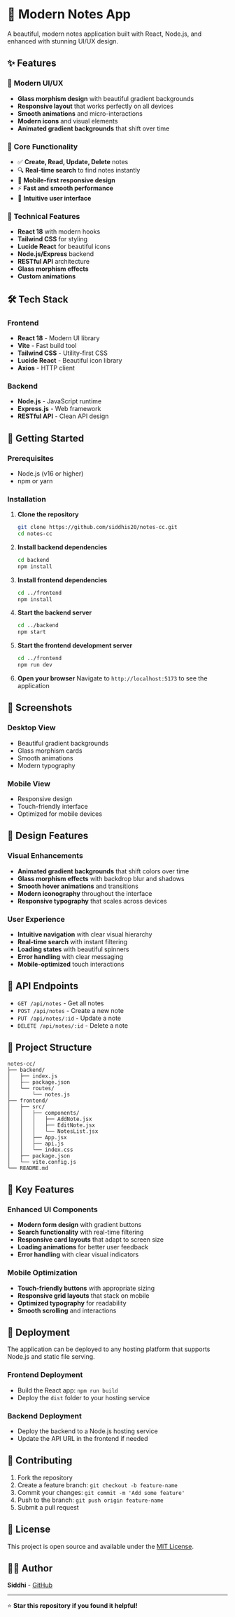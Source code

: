 # 📝 Modern Notes App

A beautiful, modern notes application built with React, Node.js, and enhanced with stunning UI/UX design.

## ✨ Features

### 🎨 **Modern UI/UX**
- **Glass morphism design** with beautiful gradient backgrounds
- **Responsive layout** that works perfectly on all devices
- **Smooth animations** and micro-interactions
- **Modern icons** and visual elements
- **Animated gradient backgrounds** that shift over time

### 🔧 **Core Functionality**
- ✅ **Create, Read, Update, Delete** notes
- 🔍 **Real-time search** to find notes instantly
- 📱 **Mobile-first responsive design**
- ⚡ **Fast and smooth performance**
- 🎯 **Intuitive user interface**

### 🚀 **Technical Features**
- **React 18** with modern hooks
- **Tailwind CSS** for styling
- **Lucide React** for beautiful icons
- **Node.js/Express** backend
- **RESTful API** architecture
- **Glass morphism effects**
- **Custom animations**

## 🛠️ **Tech Stack**

### Frontend
- **React 18** - Modern UI library
- **Vite** - Fast build tool
- **Tailwind CSS** - Utility-first CSS
- **Lucide React** - Beautiful icon library
- **Axios** - HTTP client

### Backend
- **Node.js** - JavaScript runtime
- **Express.js** - Web framework
- **RESTful API** - Clean API design

## 🚀 **Getting Started**

### Prerequisites
- Node.js (v16 or higher)
- npm or yarn

### Installation

1. **Clone the repository**
   ```bash
   git clone https://github.com/siddhis20/notes-cc.git
   cd notes-cc
   ```

2. **Install backend dependencies**
   ```bash
   cd backend
   npm install
   ```

3. **Install frontend dependencies**
   ```bash
   cd ../frontend
   npm install
   ```

4. **Start the backend server**
   ```bash
   cd ../backend
   npm start
   ```

5. **Start the frontend development server**
   ```bash
   cd ../frontend
   npm run dev
   ```

6. **Open your browser**
   Navigate to `http://localhost:5173` to see the application

## 📱 **Screenshots**

### Desktop View
- Beautiful gradient backgrounds
- Glass morphism cards
- Smooth animations
- Modern typography

### Mobile View
- Responsive design
- Touch-friendly interface
- Optimized for mobile devices

## 🎨 **Design Features**

### **Visual Enhancements**
- **Animated gradient backgrounds** that shift colors over time
- **Glass morphism effects** with backdrop blur and shadows
- **Smooth hover animations** and transitions
- **Modern iconography** throughout the interface
- **Responsive typography** that scales across devices

### **User Experience**
- **Intuitive navigation** with clear visual hierarchy
- **Real-time search** with instant filtering
- **Loading states** with beautiful spinners
- **Error handling** with clear messaging
- **Mobile-optimized** touch interactions

## 🔧 **API Endpoints**

- `GET /api/notes` - Get all notes
- `POST /api/notes` - Create a new note
- `PUT /api/notes/:id` - Update a note
- `DELETE /api/notes/:id` - Delete a note

## 📁 **Project Structure**

```
notes-cc/
├── backend/
│   ├── index.js
│   ├── package.json
│   └── routes/
│       └── notes.js
├── frontend/
│   ├── src/
│   │   ├── components/
│   │   │   ├── AddNote.jsx
│   │   │   ├── EditNote.jsx
│   │   │   └── NotesList.jsx
│   │   ├── App.jsx
│   │   ├── api.js
│   │   └── index.css
│   ├── package.json
│   └── vite.config.js
└── README.md
```

## 🎯 **Key Features**

### **Enhanced UI Components**
- **Modern form design** with gradient buttons
- **Search functionality** with real-time filtering
- **Responsive card layouts** that adapt to screen size
- **Loading animations** for better user feedback
- **Error handling** with clear visual indicators

### **Mobile Optimization**
- **Touch-friendly buttons** with appropriate sizing
- **Responsive grid layouts** that stack on mobile
- **Optimized typography** for readability
- **Smooth scrolling** and interactions

## 🚀 **Deployment**

The application can be deployed to any hosting platform that supports Node.js and static file serving.

### **Frontend Deployment**
- Build the React app: `npm run build`
- Deploy the `dist` folder to your hosting service

### **Backend Deployment**
- Deploy the backend to a Node.js hosting service
- Update the API URL in the frontend if needed

## 🤝 **Contributing**

1. Fork the repository
2. Create a feature branch: `git checkout -b feature-name`
3. Commit your changes: `git commit -m 'Add some feature'`
4. Push to the branch: `git push origin feature-name`
5. Submit a pull request

## 📄 **License**

This project is open source and available under the [MIT License](LICENSE).

## 👨‍💻 **Author**

**Siddhi** - [GitHub](https://github.com/siddhis20)

---

⭐ **Star this repository if you found it helpful!**